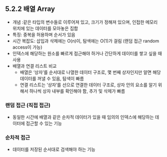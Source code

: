 ## 5.2.2 배열 Array

- 개념 :같은 타입의 변수들로 이루어져 있고, 크기가 정해져 있으며, 인접한 메모리 위치에 있는 데이터를 모아놓은 집합
- 특징: 중복을 허용하며 순서가 있음
- 시간 복잡도: 삽입과 삭제에는 O(n)이, 탐색에는 O(1)가 걸림 (랜덤 접근 random access이 가능)
- 인덱스에 해당하는 원소를 빠르게 접근해야 하거나 간단하게 데이터를 쌓고 싶을 때 사용
- 배열과 연결 리스트 비교
    - 배열은 ‘상자’를 순서대로 나열한 데이터 구조로, 몇 번째 상자인지만 알면 해당 데이터를 꺼낼 수 있음, 탐색이 빠름
    - 연결 리스트는 ‘상자’를 선으로 연결한 데이터 구조로, 상자 안의 요소를 알기 위해서 하나씩 상자 내부를 확인해야 함, 추가 및 삭제가 빠름

### 랜덤 접근 (직접 접근)

- 동일한 시간에 배열과 같은 순차적 데이터가 있을 때 임의의 인덱스에 해당하는 데이터에 접근할 수 있는 기능

### 순차적 접근

- 데이터를 저장된 순서대로 검색해야 하는 기능